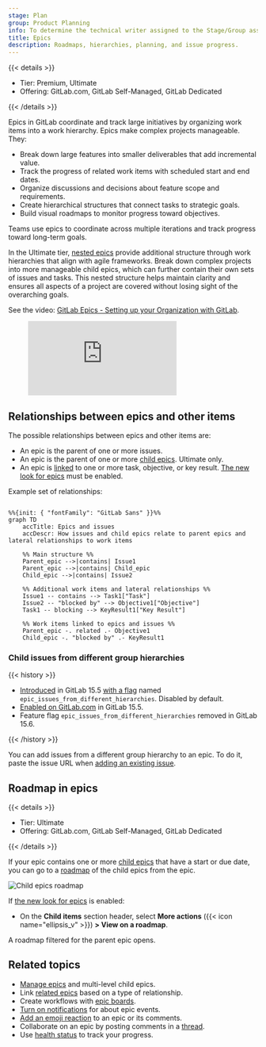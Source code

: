 ```yaml
---
stage: Plan
group: Product Planning
info: To determine the technical writer assigned to the Stage/Group associated with this page, see https://handbook.gitlab.com/handbook/product/ux/technical-writing/#assignments
title: Epics
description: Roadmaps, hierarchies, planning, and issue progress.
---
```


{{< details >}}

- Tier: Premium, Ultimate
- Offering: GitLab.com, GitLab Self-Managed, GitLab Dedicated

{{< /details >}}

Epics in GitLab coordinate and track large initiatives by organizing work items into a work hierarchy.
Epics make complex projects manageable. They:

- Break down large features into smaller deliverables that add incremental value.
- Track the progress of related work items with scheduled start and end dates.
- Organize discussions and decisions about feature scope and requirements.
- Create hierarchical structures that connect tasks to strategic goals.
- Build visual roadmaps to monitor progress toward objectives.

Teams use epics to coordinate across multiple iterations and track progress toward long-term goals.

In the Ultimate tier, [nested epics](manage_epics.md#multi-level-child-epics) provide additional
structure through work hierarchies that align with agile frameworks.
Break down complex projects into more manageable child epics, which can further contain their own
sets of issues and tasks.
This nested structure helps maintain clarity and ensures all aspects of a project are covered without
losing sight of the overarching goals.

<div class="video-fallback">
  See the video: <a href="https://www.youtube.com/watch?v=c0EwYYUZppw">GitLab Epics - Setting up your Organization with GitLab</a>.
</div>
<figure class="video-container">
  <iframe src="https://www.youtube-nocookie.com/embed/c0EwYYUZppw" frameborder="0" allowfullscreen> </iframe>
</figure>
<!-- Video published on 2023-10-30 -->

## Relationships between epics and other items

The possible relationships between epics and other items are:

- An epic is the parent of one or more issues.
- An epic is the parent of one or more [child epics](manage_epics.md#multi-level-child-epics). Ultimate only.
- An epic is [linked](linked_epics.md) to one or more task, objective, or key result.
  [The new look for epics](epic_work_items.md) must be enabled.

Example set of relationships:

```mermaid

%%{init: { "fontFamily": "GitLab Sans" }}%%
graph TD
    accTitle: Epics and issues
    accDescr: How issues and child epics relate to parent epics and lateral relationships to work items

    %% Main structure %%
    Parent_epic -->|contains| Issue1
    Parent_epic -->|contains| Child_epic
    Child_epic -->|contains| Issue2

    %% Additional work items and lateral relationships %%
    Issue1 -- contains --> Task1["Task"]
    Issue2 -- "blocked by" --> Objective1["Objective"]
    Task1 -- blocking --> KeyResult1["Key Result"]

    %% Work items linked to epics and issues %%
    Parent_epic -. related .- Objective1
    Child_epic -. "blocked by" .- KeyResult1

```

### Child issues from different group hierarchies

{{< history >}}

- [Introduced](https://gitlab.com/gitlab-org/gitlab/-/issues/371081) in GitLab 15.5 [with a flag](../../../administration/feature_flags.md) named `epic_issues_from_different_hierarchies`. Disabled by default.
- [Enabled on GitLab.com](https://gitlab.com/gitlab-org/gitlab/-/issues/373304) in GitLab 15.5.
- Feature flag `epic_issues_from_different_hierarchies` removed in GitLab 15.6.

{{< /history >}}

You can add issues from a different group hierarchy to an epic.
To do it, paste the issue URL when
[adding an existing issue](manage_epics.md#add-an-existing-issue-to-an-epic).

## Roadmap in epics

{{< details >}}

- Tier: Ultimate
- Offering: GitLab.com, GitLab Self-Managed, GitLab Dedicated

{{< /details >}}

If your epic contains one or more [child epics](manage_epics.md#multi-level-child-epics) that
have a start or due date, you can go to a [roadmap](../roadmap/_index.md)
of the child epics from the epic.

![Child epics roadmap](img/epic_view_roadmap_v12_9.png)

<!-- When epics as work items are generally available, the steps below should be the only ones here. -->

If [the new look for epics](epic_work_items.md) is enabled:

- On the **Child items** section header, select **More actions** ({{< icon name="ellipsis_v" >}}) **> View on a roadmap**.

A roadmap filtered for the parent epic opens.

## Related topics

- [Manage epics](manage_epics.md) and multi-level child epics.
- Link [related epics](linked_epics.md) based on a type of relationship.
- Create workflows with [epic boards](epic_boards.md).
- [Turn on notifications](../../profile/notifications.md) for about epic events.
- [Add an emoji reaction](../../emoji_reactions.md) to an epic or its comments.
- Collaborate on an epic by posting comments in a [thread](../../discussions/_index.md).
- Use [health status](manage_epics.md#health-status) to track your progress.
